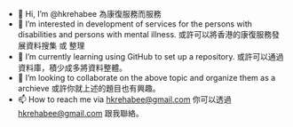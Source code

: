 - 👋 Hi, I’m @hkrehabee  為康復服務而服務
- 👀 I’m interested in development of services for the persons with disabilities and persons with mental illness.  或許可以將香港的康復服務發展資料搜集 或 整理
- 🌱 I’m currently learning using GitHub to set up a repository.  或許可以通過資料庫，積少成多將資料整體。
- 💞️ I’m looking to collaborate on the above topic and organize them as a archieve 或許你就上述的題目也有興趣。
- 📫 How to reach me via <hkrehabee@gmail.com> 你可以透過 <hkrehabee@gmail.com> 跟我聯絡。

<!---
hkrehabee/hkrehabee is a ✨ special ✨ repository because its `README.md` (this file) appears on your GitHub profile.
You can click the Preview link to take a look at your changes.
--->
